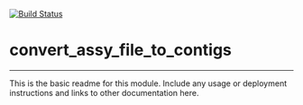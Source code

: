 [![Build Status](https://travis-ci.org/gaprice/convert_assy_file_to_contigs.svg?branch=master)](https://travis-ci.org/gaprice/convert_assy_file_to_contigs)

# convert_assy_file_to_contigs
---

This is the basic readme for this module. Include any usage or deployment instructions and links to other documentation here.
